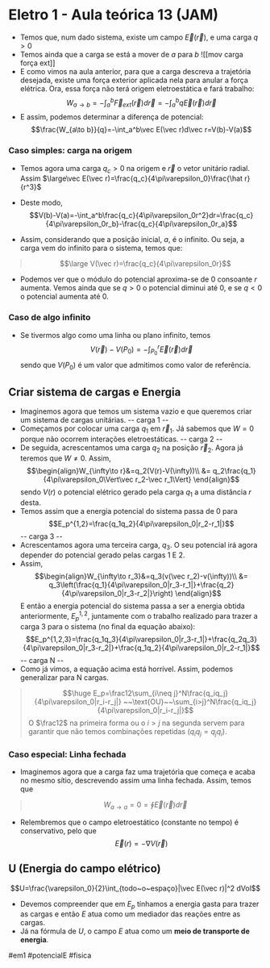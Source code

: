 # Eletro 1 - Aula teórica 13 (JAM)
- Temos que, num dado sistema, existe um campo $\vec E(\vec r)$, e uma carga $q>0$
- Temos ainda que a carga se está a mover de $a$ para $b$
![[mov carga força ext]]
- E como vimos na aula anterior, para que a carga descreva a trajetória desejada, existe uma força exterior aplicada nela para anular a força elétrica. Ora, essa força não terá origem eletroestática e fará trabalho:
$$W_{a\to b}=-\int_a^b\vec F_{ext}(\vec r)d\vec r=-\int_a^bq\vec E(\vec r)d\vec r$$
- E assim, podemos determinar a diferença de potencial:
$$\frac{W_{a\to b}}{q}=-\int_a^b\vec E(\vec r)d\vec r=V(b)-V(a)$$

### Caso simples: carga na origem
- Temos agora uma carga $q_c>0$ na origem e $\vec r$ o vetor unitário radial. Assim $\large\vec E(\vec r)=\frac{q_c}{4\pi\varepsilon_0}\frac{\hat r}{r^3}$
- Deste modo, 
$$V(b)-V(a)=-\int_a^b\frac{q_c}{4\pi\varepsilon_0r^2}dr=\frac{q_c}{4\pi\varepsilon_0r_b}-\frac{q_c}{4\pi\varepsilon_0r_a}$$

- Assim, considerando que a posição inicial, $a$, é o infinito. Ou seja, a carga vem do infinito para o sistema, temos que:
>$$\large V(\vec r)=\frac{q_c}{4\pi\varepsilon_0r}$$
- Podemos ver que o módulo do potencial aproxima-se de 0 consoante $r$ aumenta. Vemos ainda que se $q>0$ o potencial diminui até 0, e se $q<0$ o potencial aumenta até 0.

### Caso de algo infinito
- Se tivermos algo como uma linha ou plano infinito, temos 
$$V(\vec r)-V(P_0)= -\int_{P_0}^r\vec E(\vec r)d\vec r$$
sendo que $V(P_0)$ é um valor que admitimos como valor de referência.

## Criar sistema de cargas e Energia
- Imaginemos agora que temos um sistema vazio e que queremos criar um sistema de cargas unitárias.
-- carga 1 --
- Começamos por colocar uma carga $q_1$ em $\vec r_1$. Já sabemos que $W=0$ porque não ocorrem interações eletroestáticas.
-- carga 2 --
- De seguida, acrescentamos uma carga $q_2$ na posição $\vec r_2$. Agora já teremos que $W\neq0$. Assim,
$$\begin{align}W_{\infty\to r}&=q_2(V(r)-V(\infty))\\
&= q_2\frac{q_1}{4\pi\varepsilon_0\Vert\vec r_2-\vec r_1\Vert}
\end{align}$$
sendo $V(r)$ o potencial elétrico gerado pela carga $q_1$ a uma distância $r$ desta.
- Temos assim que a energia potencial do sistema passa de 0 para $$E_p^{1,2}=\frac{q_1q_2}{4\pi\varepsilon_0|r_2-r_1|}$$
-- carga 3 --
- Acrescentamos agora uma terceira carga, $q_3$. O seu potencial irá agora depender do potencial gerado pelas cargas 1 E 2.
- Assim,
$$\begin{align}W_{\infty\to r_3}&=q_3(v(\vec r_2)-v(\infty))\\
&= q_3\left(\frac{q_1}{4\pi\varepsilon_0|r_3-r_1|}+\frac{q_2}{4\pi\varepsilon_0|r_3-r_2|}\right)
\end{align}$$
E então a energia potencial do sistema passa a ser a energia obtida anteriormente, $E_p^{1,2}$, juntamente com o trabalho realizado para trazer a carga 3 para o sistema (no final da equação abaixo):
$$E_p^{1,2,3}=\frac{q_1q_3}{4\pi\varepsilon_0|r_3-r_1|}+\frac{q_2q_3}{4\pi\varepsilon_0|r_3-r_2|}+\frac{q_1q_2}{4\pi\varepsilon_0|r_2-r_1|}$$
-- carga N -- 
- Como já vimos, a equação acima está horrível. Assim, podemos generalizar para N cargas.
>$$\huge E_p=\frac12\sum_{i\neq j}^N\frac{q_iq_j}{4\pi\varepsilon_0|r_i-r_j|} ~~\text{OU}~~\sum_{i>j}^N\frac{q_iq_j}{4\pi\varepsilon_0|r_i-r_j|}$$
> O $\frac12$ na primeira forma ou o $i>j$ na segunda servem para garantir que não temos combinações repetidas ($q_iq_j=q_jq_i$).

### Caso especial: Linha fechada
- Imaginemos agora que a carga faz uma trajetória que começa e acaba no mesmo sítio, descrevendo assim uma linha fechada. Assim, temos que 
> $$W_{a\to a}=0=\oint \vec E(\vec r)d\vec r$$ 

- Relembremos que o campo eletroestático (constante no tempo) é conservativo, pelo que 
$$\vec E(r) = -\nabla V(\vec r)$$

## U (Energia do campo elétrico)

$$U=\frac{\varepsilon_0}{2}\int_{todo~o~espaço}|\vec E(\vec r)|^2 dVol$$
- Devemos compreender que em $E_p$ tínhamos a energia gasta para trazer as cargas e então $E$ atua como um mediador das reações entre as cargas.
- Já na fórmula de $U$, o campo $E$ atua como um **meio de transporte de energia**.

#em1 #potencialE #fisica 